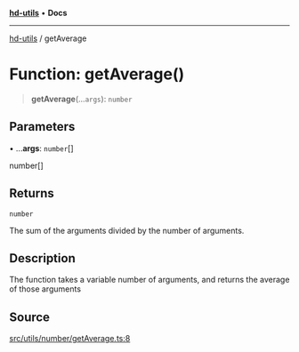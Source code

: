 [**hd-utils**](../README.md) • **Docs**

***

[hd-utils](../globals.md) / getAverage

# Function: getAverage()

> **getAverage**(...`args`): `number`

## Parameters

• ...**args**: `number`[]

number[]

## Returns

`number`

The sum of the arguments divided by the number of arguments.

## Description

The function takes a variable number of arguments, and returns the average of those arguments

## Source

[src/utils/number/getAverage.ts:8](https://github.com/AhmadHddad/h-utils/blob/8e9e542f98b1a43a336ce585dc8666b21b0e894d/src/utils/number/getAverage.ts#L8)
